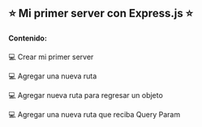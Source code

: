 

## ⭐️ Mi primer server con Express.js ⭐️

#### Contenido: 

💻 Crear mi primer server

💻 Agregar una nueva ruta

💻 Agregar nueva ruta para regresar un objeto

💻 Agregar una nueva ruta que reciba Query Param
